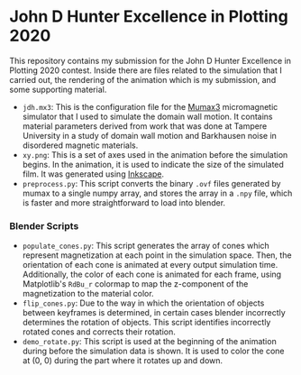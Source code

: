 # John D Hunter Excellence in Plotting 2020

This repository contains my submission for the John D Hunter Excellence in
Plotting 2020 contest. Inside there are files related to the simulation that
I carried out, the rendering of the animation which is my submission, and
some supporting material.

* `jdh.mx3`: This is the configuration file for the [Mumax3][mumax]
  micromagnetic simulator that I used to simulate the domain wall motion. It
  contains material parameters derived from work that was done at Tampere
  University in a study of domain wall motion and Barkhausen noise in
  disordered magnetic materials.
* `xy.png`: This is a set of axes used in the animation before the simulation
  begins. In the animation, it is used to indicate the size of the simulated
  film. It was generated using [Inkscape][inkscape].
* `preprocess.py`: This script converts the binary `.ovf` files generated by
  mumax to a single numpy array, and stores the array in a `.npy` file, which
  is faster and more straightforward to load into blender.

### Blender Scripts
* `populate_cones.py`: This script generates the array of cones which represent
  magnetization at each point in the simulation space. Then, the orientation
  of each cone is animated at every output simulation time. Additionally, the
  color of each cone is animated for each frame, using Matplotlib's `RdBu_r`
  colormap to map the z-component of the magnetization to the material color.
* `flip_cones.py`: Due to the way in which the orientation of objects between
  keyframes is determined, in certain cases blender incorrectly determines the
  rotation of objects. This script identifies incorrectly rotated cones
  and corrects their rotation.
* `demo_rotate.py`: This script is used at the beginning of the animation during
  before the simulation data is shown. It is used to color the cone at (0, 0)
  during the part where it rotates up and down.

[mumax]: https://github.com/mumax/3
[inkscape]: https://inkscape.org/
